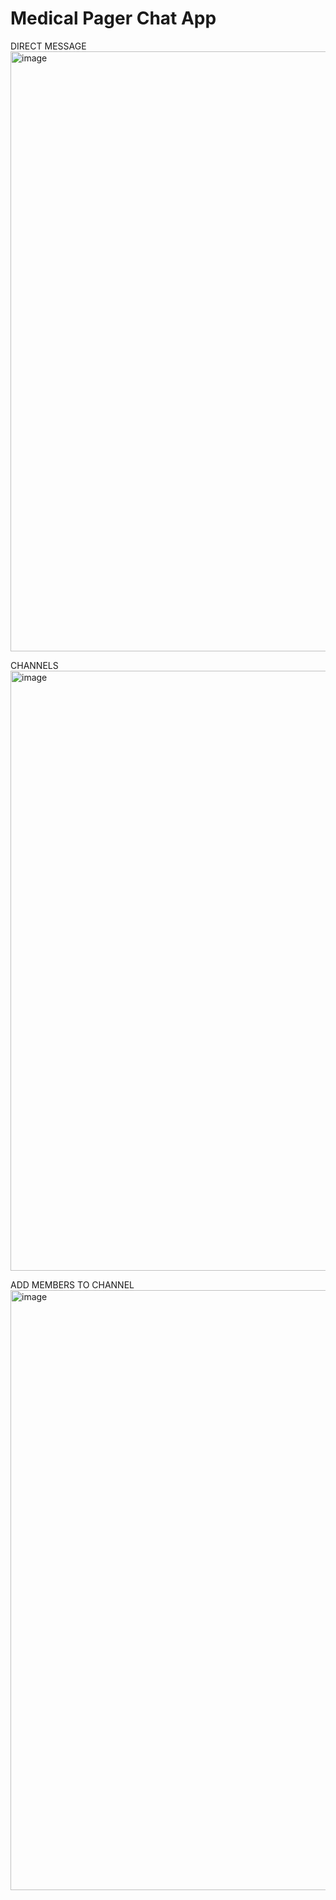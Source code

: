# Medical Pager Chat App

DIRECT MESSAGE
<br/>
<img width="960" alt="image" src="https://github.com/pratibha2001/medical-pager/assets/85070588/24398532-15df-469d-bb81-4c7b37e08cfc">

CHANNELS
<br/>
<img width="960" alt="image" src="https://github.com/pratibha2001/medical-pager/assets/85070588/9a7dad3b-3169-4d6e-ad80-fa4e064c7bd3">

ADD MEMBERS TO CHANNEL
<br/>
<img width="960" alt="image" src="https://github.com/pratibha2001/medical-pager/assets/85070588/9de229e4-10d2-4516-86ed-07600071b934">

